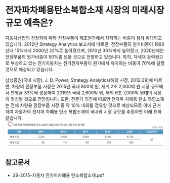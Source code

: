 # 전자파차폐용탄소복합소재 시장의 미래시장규모 예측은?

자동차산업의 전장화에 따라 전장부품이 제조원가에서 차지하는 비중이 점차 확대되고 있습니다. 
2012년 Strategy Analytics 보고서에 따르면, 전장부품의 원가비중이 1990년대 15%에서 2000년 22%로 높아졌으며, 2010년 30%까지 높아졌고, 2020년에는 전장부품의 원가비중이 50%를 넘을 것으로 전망하고 있습니다. 
특히, 차세대 동력원으로 부상하고 있는 전기자동차는 전기전자부품이 원가에서 차지하는 비중이 70%에 달할 것으로 예상되고 있습니다.

삼성증권(국내 시장), J. D. Power, Strategy Analytics(해외 시장, 2012.09)에 따르면, 차량의 전장부품 시장은 2015년 국내 800억 원, 세계 2조 2,000억 원 시장 규모에서 연평균 33%씩 성장하여 2019년 국내 2,600억 원, 해외 6조 7,000억 원대의 시장이 형성될 것으로 전망됩니다. 
또한, 전문가 의견에 따르면 전자파 차폐용 탄소 복합소재는 전체 차량용 전장부품 시장 중 약 10% 내외를 점유할 것으로 예상되므로 이에 근거하여 자동차의 전자파 차폐용 탄소 복합소재의 국내외 시장 규모를 추정하면 아래 표와 같습니다.
![](./images/전자파차폐용탄소복합소재_Q14_1_1.PNG)

## 참고문서
- 29-2015-자동차 전자파차폐용 탄소복합소재.pdf